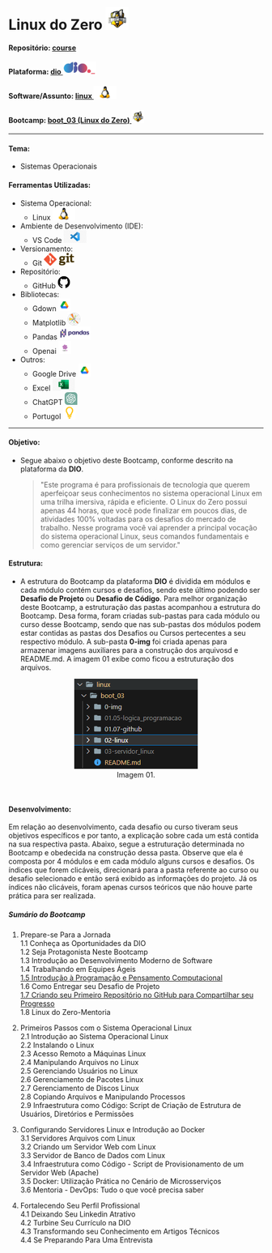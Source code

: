 # Linux do Zero   <img src="./0-img/logo_boot.png" alt="boot_03" width="auto" height="45">

#### Repositório: [course](../../../)   
#### Plataforma: <a href="../../">dio   <img src="../../../0-outros/logos/plataforma/dio.jpeg" alt="dio" width="auto" height="25"></a>   
#### Software/Assunto: <a href="../">linux   <img src="../../../0-outros/logos/software/linux.png" alt="linux" width="auto" height="25"></a>
#### Bootcamp: <a href="./">boot_03 (Linux do Zero)   <img src="./0-img/logo_boot.png" alt="boot_03" width="auto" height="25"></a>

---

#### Tema:
- Sistemas Operacionais

#### Ferramentas Utilizadas:
- Sistema Operacional: 
  - Linux   <img src="../../../0-outros/logos/software/linux.png" alt="linux" width="auto" height="25">
- Ambiente de Desenvolvimento (IDE):
  - VS Code   <img src="../../../0-outros/logos/software/vscode.png" alt="vscode" width="auto" height="25">
- Versionamento: 
  - Git   <img src="../../../0-outros/logos/software/git.png" alt="git" width="auto" height="25">
- Repositório:
  - GitHub   <img src="../../../0-outros/logos/software/github.png" alt="github" width="auto" height="25">
- Bibliotecas: 
  - Gdown   <img src="../../../0-outros/logos/software/google_drive.png" alt="gdown" width="auto" height="25">
  - Matplotlib   <img src="../../../0-outros/logos/software/matplotlib.png" alt="matplotlib" width="auto" height="25">
  - Pandas   <img src="../../../0-outros/logos/software/pandas.png" alt="pandas" width="auto" height="25">
  - Openai   <img src="../../../0-outros/logos/software/openai.png" alt="openai" width="auto" height="25">
- Outros:
  - Google Drive <img src="../../../0-outros/logos/software/google_drive.png" alt="google_drive" width="auto" height="25">
  - Excel <img src="../../../0-outros/logos/software/microsoft_excel.png" alt="microsoft_excel" width="auto" height="25">
  - ChatGPT <img src="../../../0-outros/logos/software/chatgpt.png" alt="chat_gpt" width="auto" height="25">
  - Portugol <img src="../../../0-outros/logos/software/portugol.png" alt="portugol" width="auto" height="25">

---

#### Objetivo:
- Segue abaixo o objetivo deste Bootcamp, conforme descrito na plataforma da **DIO**.
  
  >"Este programa é para profissionais de tecnologia que querem aperfeiçoar seus conhecimentos no sistema operacional Linux em uma trilha imersiva, rápida e eficiente. O Linux do Zero possui apenas 44 horas, que você pode finalizar em poucos dias, de atividades 100% voltadas para os desafios do mercado de trabalho. Nesse programa você vai aprender a principal vocação do sistema operacional Linux, seus comandos fundamentais e como gerenciar serviços de um servidor."

#### Estrutura:
- A estrutura do Bootcamp da plataforma **DIO** é dividida em módulos e cada módulo contém cursos e desafios, sendo este último podendo ser **Desafio de Projeto** ou **Desafio de Código**. Para melhor organização deste Bootcamp, a estruturação das pastas acompanhou a estrutura do Bootcamp. Desa forma, foram criadas sub-pastas para cada módulo ou curso desse Bootcamp, sendo que nas sub-pastas dos módulos podem estar contidas as pastas dos Desafios ou Cursos pertecentes a seu respectivo módulo. A sub-pasta **0-img** foi criada apenas para armazenar imagens auxiliares para a construção dos arquivosd e README.md. A imagem 01 exibe como ficou a estruturação dos arquivos.

<div align="Center"><figure>
    <img src="./0-img/img01.PNG" alt="img01"><br>
    <figcaption>Imagem 01.</figcaption>
</figure></div><br>

#### Desenvolvimento:
Em relação ao desenvolvimento, cada desafio ou curso tiveram seus objetivos específicos e por tanto, a explicação sobre cada um está contida na sua respectiva pasta. Abaixo, segue a estruturação determinada no Bootcamp e obedecida na construção dessa pasta. Observe que ela é composta por 4 módulos e em cada módulo alguns cursos e desafios. Os índices que forem clicáveis, direcionará para a pasta referente ao curso ou desafio selecionado e então será exibido as informações do projeto. Já os índices não clicáveis, foram apenas cursos teóricos que não houve parte prática para ser realizada.

  ##### Sumário do Bootcamp
  1) Prepare-se Para a Jornada   
    1.1 Conheça as Oportunidades da DIO   
    1.2 Seja Protagonista Neste Bootcamp   
    1.3 Introdução ao Desenvolvimento Moderno de Software   
    1.4 Trabalhando em Equipes Ágeis   
    [1.5 Introdução à Programação e Pensamento Computacional](./01.05-logica_programacao/)   
    1.6 Como Entregar seu Desafio de Projeto   
    [1.7 Criando seu Primeiro Repositório no GitHub para Compartilhar seu Progresso](./01.07-github)   
    1.8 Linux do Zero-Mentoria   
  
  2) Primeiros Passos com o Sistema Operacional Linux   
    2.1 Introdução ao Sistema Operacional Linux   
    2.2 Instalando o Linux   
    2.3 Acesso Remoto a Máquinas Linux   
    2.4 Manipulando Arquivos no Linux   
    2.5 Gerenciando Usuários no Linux   
    2.6 Gerenciamento de Pacotes Linux   
    2.7 Gerenciamento de Discos Linux   
    2.8 Copiando Arquivos e Manipulando Processos   
    2.9 Infraestrutura como Código: Script de Criação de Estrutura de Usuários, Diretórios e Permissões   

  3) Configurando Servidores Linux e Introdução ao Docker   
    3.1 Servidores Arquivos com Linux   
    3.2 Criando um Servidor Web com Linux   
    3.3 Servidor de Banco de Dados com Linux   
    3.4 Infraestrutura como Código - Script de Provisionamento de um Servidor Web (Apache)   
    3.5 Docker: Utilização Prática no Cenário de Microsserviços   
    3.6 Mentoria - DevOps: Tudo o que você precisa saber   

  4) Fortalecendo Seu Perfil Profissional   
    4.1 Deixando Seu Linkedin Atrativo   
    4.2 Turbine Seu Currículo na DIO   
    4.3 Transformando seu Conhecimento em Artigos Técnicos   
    4.4 Se Preparando Para Uma Entrevista   